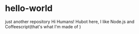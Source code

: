 # hello-world
just another repository
Hi Humans!
Hubot here, I like Node.js and Coffeescript(that's what I'm made of )
